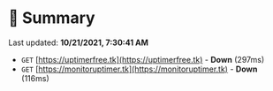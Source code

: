 # 📖 Summary
Last updated: **10/21/2021, 7:30:41 AM**

- `GET` [https://uptimerfree.tk](https://uptimerfree.tk) - **Down** (297ms)
- `GET` [https://monitoruptimer.tk](https://monitoruptimer.tk) - **Down** (116ms)
